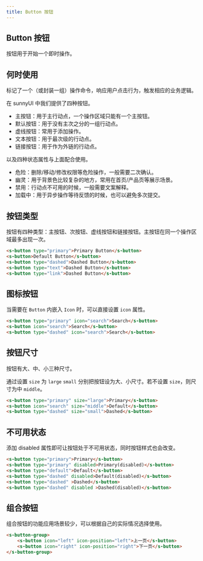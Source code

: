 ```yaml
---
title: Button 按钮
---
```


## Button 按钮

按钮用于开始一个即时操作。

## 何时使用

标记了一个（或封装一组）操作命令，响应用户点击行为，触发相应的业务逻辑。

在 sunnyUI 中我们提供了四种按钮。

- 主按钮：用于主行动点，一个操作区域只能有一个主按钮。
- 默认按钮：用于没有主次之分的一组行动点。
- 虚线按钮：常用于添加操作。
- 文本按钮：用于最次级的行动点。
- 链接按钮：用于作为外链的行动点。

以及四种状态属性与上面配合使用。

- 危险：删除/移动/修改权限等危险操作，一般需要二次确认。
- 幽灵：用于背景色比较复杂的地方，常用在首页/产品页等展示场景。
- 禁用：行动点不可用的时候，一般需要文案解释。
- 加载中：用于异步操作等待反馈的时候，也可以避免多次提交。

## 按钮类型

按钮有四种类型：主按钮、次按钮、虚线按钮和链接按钮。主按钮在同一个操作区域最多出现一次。

<ClientOnly>
<demo-button1></demo-button1>
</ClientOnly>

```html
<s-button type="primary">Primary Button</s-button>
<s-button>Default Button</s-button>
<s-button type="dashed">Dashed Button</s-button>
<s-button type="text">Dashed Button</s-button>
<s-button type="link">Dashed Button</s-button>
```

## 图标按钮

当需要在 `Button` 内嵌入 `Icon` 时，可以直接设置 `icon` 属性。

<ClientOnly>
<demo-button2></demo-button2>
</ClientOnly>


```html
<s-button type="primary" icon="search">Search</s-button>
<s-button icon="search">Search</s-button>
<s-button type="dashed" icon="search">Search</s-button>
```

## 按钮尺寸

按钮有大、中、小三种尺寸。

通过设置 `size` 为 `large` `small` 分别把按钮设为大、小尺寸。若不设置 `size`，则尺寸为中 `middle`。

<ClientOnly>
<demo-button3></demo-button3>
</ClientOnly>

```html
<s-button type="primary" size="large">Primary</s-button>
<s-button icon="search" size="middle">Default</s-button>
<s-button type="dashed" size="small">Dashed</s-button>
```

## 不可用状态

添加 disabled 属性即可让按钮处于不可用状态，同时按钮样式也会改变。

<ClientOnly>
<unavailable-button></unavailable-button>
</ClientOnly>

```html
<s-button type="primary">Primary</s-button>
<s-button type="primary" disabled>Primary(disabled)</s-button>
<s-button type="default">Default</s-button>
<s-button type="dashed" disabled>Default(disabled)</s-button>
<s-button type="dashed" >Dashed</s-button>
<s-button type="dashed" disabled >Dashed(disabled)</s-button>
```
## 组合按钮

组合按钮的功能应用场景较少，可以根据自己的实际情况选择使用。

<ClientOnly>
<demo-button-group></demo-button-group>
</ClientOnly>


``` html
<s-button-group>
    <s-button icon="left" icon-position="left">上一页</s-button>
    <s-button icon="right" icon-position="right">下一页</s-button>
</s-button-group>
```
